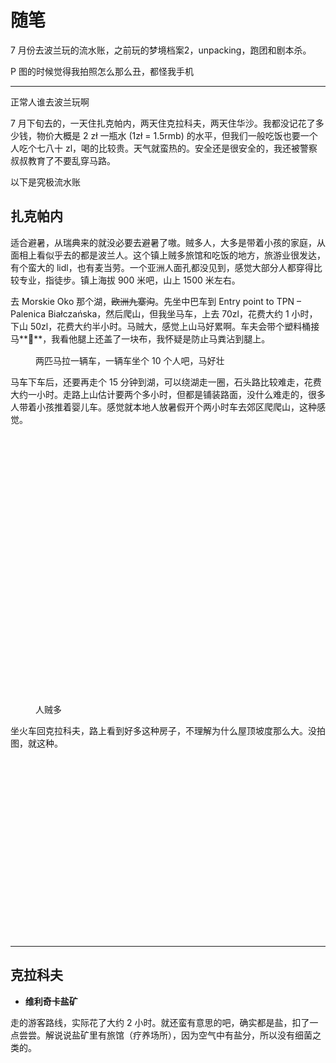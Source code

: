 # 随笔

7 月份去波兰玩的流水账，之前玩的梦境档案2，unpacking，跑团和剧本杀。

P 图的时候觉得我拍照怎么那么丑，都怪我手机

<hr class="wp-block-separator" />

正常人谁去波兰玩啊

7 月下旬去的，一天住扎克帕内，两天住克拉科夫，两天住华沙。我都没记花了多少钱，物价大概是 2 zł 一瓶水 (1zł = 1.5rmb) 的水平，但我们一般吃饭也要一个人吃个七八十 zl，喝的比较贵。天气就蛮热的。安全还是很安全的，我还被警察叔叔教育了不要乱穿马路。

以下是究极流水账

## **扎克帕内**

适合避暑，从瑞典来的就没必要去避暑了嗷。贼多人，大多是带着小孩的家庭，从面相上看似乎去的都是波兰人。这个镇上贼多旅馆和吃饭的地方，旅游业很发达，有个蛮大的 lidl，也有麦当劳。一个亚洲人面孔都没见到，感觉大部分人都穿得比较专业，指徒步。镇上海拔 900 米吧，山上 1500 米左右。

去 Morskie Oko 那个湖，<s>欧洲九寨沟</s>。先坐中巴车到 Entry point to TPN &#8211; Palenica Białczańska，然后爬山，但我坐马车，上去 70zl，花费大约 1 小时，下山 50zl，花费大约半小时。马贼大，感觉上山马好累啊。车夫会带个塑料桶接马**💩**，我看他腿上还盖了一块布，我怀疑是防止马粪沾到腿上。

<div class="wp-block-image">
  <figure class="aligncenter size-large is-resized">
  
  <div class='fancybox-wrapper lazyload-container-unload' data-fancybox='post-images' href='http://apodized.com/wp-content/uploads/2022/08/retouch_2022080121062652-768x1024.jpg'>
    <img class="lazyload lazyload-style-1" src="data:image/svg+xml;base64,PCEtLUFyZ29uTG9hZGluZy0tPgo8c3ZnIHdpZHRoPSIxIiBoZWlnaHQ9IjEiIHhtbG5zPSJodHRwOi8vd3d3LnczLm9yZy8yMDAwL3N2ZyIgc3Ryb2tlPSIjZmZmZmZmMDAiPjxnPjwvZz4KPC9zdmc+"  loading="lazy" data-original="http://apodized.com/wp-content/uploads/2022/08/retouch_2022080121062652-768x1024.jpg" src="data:image/png;base64,iVBORw0KGgoAAAANSUhEUgAAAAEAAAABCAYAAAAfFcSJAAAAAXNSR0IArs4c6QAAAARnQU1BAACxjwv8YQUAAAAJcEhZcwAADsQAAA7EAZUrDhsAAAANSURBVBhXYzh8+PB/AAffA0nNPuCLAAAAAElFTkSuQmCC" alt="" class="wp-image-362" width="-210" height="-280"  sizes="(max-width: 768px) 100vw, 768px" />
  </div><figcaption>两匹马拉一辆车，一辆车坐个 10 个人吧，马好壮</figcaption></figure>
</div>

马车下车后，还要再走个 15 分钟到湖，可以绕湖走一圈，石头路比较难走，花费大约一小时。走路上山估计要两个多小时，但都是铺装路面，没什么难走的，很多人带着小孩推着婴儿车。感觉就本地人放暑假开个两小时车去郊区爬爬山，这种感觉。

<div class="wp-block-image">
  <figure class="aligncenter size-large is-resized">
  
  <div class='fancybox-wrapper lazyload-container-unload' data-fancybox='post-images' href='http://apodized.com/wp-content/uploads/2022/08/retouch_2022080121053179-1024x721.jpg'>
    <img class="lazyload lazyload-style-1" src="data:image/svg+xml;base64,PCEtLUFyZ29uTG9hZGluZy0tPgo8c3ZnIHdpZHRoPSIxIiBoZWlnaHQ9IjEiIHhtbG5zPSJodHRwOi8vd3d3LnczLm9yZy8yMDAwL3N2ZyIgc3Ryb2tlPSIjZmZmZmZmMDAiPjxnPjwvZz4KPC9zdmc+"  loading="lazy" data-original="http://apodized.com/wp-content/uploads/2022/08/retouch_2022080121053179-1024x721.jpg" src="data:image/png;base64,iVBORw0KGgoAAAANSUhEUgAAAAEAAAABCAYAAAAfFcSJAAAAAXNSR0IArs4c6QAAAARnQU1BAACxjwv8YQUAAAAJcEhZcwAADsQAAA7EAZUrDhsAAAANSURBVBhXYzh8+PB/AAffA0nNPuCLAAAAAElFTkSuQmCC" alt="" class="wp-image-377" width="611" height="430"  sizes="(max-width: 611px) 100vw, 611px" />
  </div><figcaption>人贼多</figcaption></figure>
</div>

坐火车回克拉科夫，路上看到好多这种房子，不理解为什么屋顶坡度那么大。没拍图，就这种。

<div class="wp-block-image">
  <figure class="aligncenter size-large is-resized">
  
  <div class='fancybox-wrapper lazyload-container-unload' data-fancybox='post-images' href='https://apodized.com/wp-content/uploads/2022/08/Snipaste_2022-08-01_21-39-54-1024x485.jpg'>
    <img class="lazyload lazyload-style-1" src="data:image/svg+xml;base64,PCEtLUFyZ29uTG9hZGluZy0tPgo8c3ZnIHdpZHRoPSIxIiBoZWlnaHQ9IjEiIHhtbG5zPSJodHRwOi8vd3d3LnczLm9yZy8yMDAwL3N2ZyIgc3Ryb2tlPSIjZmZmZmZmMDAiPjxnPjwvZz4KPC9zdmc+"  loading="lazy" data-original="https://apodized.com/wp-content/uploads/2022/08/Snipaste_2022-08-01_21-39-54-1024x485.jpg" src="data:image/png;base64,iVBORw0KGgoAAAANSUhEUgAAAAEAAAABCAYAAAAfFcSJAAAAAXNSR0IArs4c6QAAAARnQU1BAACxjwv8YQUAAAAJcEhZcwAADsQAAA7EAZUrDhsAAAANSURBVBhXYzh8+PB/AAffA0nNPuCLAAAAAElFTkSuQmCC" alt="" class="wp-image-383" width="607" height="287"  sizes="(max-width: 607px) 100vw, 607px" />
  </div></figure>
</div>

<hr class="wp-block-separator" />

## **克拉科夫**

  * **维利奇卡盐矿**

走的游客路线，实际花了大约 2 小时。就还蛮有意思的吧，确实都是盐，扣了一点尝尝。解说说盐矿里有旅馆（疗养场所），因为空气中有盐分，所以没有细菌之类的。<figure class="wp-block-gallery has-nested-images columns-default is-cropped"> <figure class="wp-block-image size-large">

<div class='fancybox-wrapper lazyload-container-unload' data-fancybox='post-images' href='http://apodized.com/wp-content/uploads/2022/08/retouch_2022080120424814-scaled.jpg'>
  <img class="lazyload lazyload-style-1" src="data:image/svg+xml;base64,PCEtLUFyZ29uTG9hZGluZy0tPgo8c3ZnIHdpZHRoPSIxIiBoZWlnaHQ9IjEiIHhtbG5zPSJodHRwOi8vd3d3LnczLm9yZy8yMDAwL3N2ZyIgc3Ryb2tlPSIjZmZmZmZmMDAiPjxnPjwvZz4KPC9zdmc+"  loading="lazy" width="1920" height="2560" data-id="378"  data-original="http://apodized.com/wp-content/uploads/2022/08/retouch_2022080120424814-scaled.jpg" src="data:image/png;base64,iVBORw0KGgoAAAANSUhEUgAAAAEAAAABCAYAAAAfFcSJAAAAAXNSR0IArs4c6QAAAARnQU1BAACxjwv8YQUAAAAJcEhZcwAADsQAAA7EAZUrDhsAAAANSURBVBhXYzh8+PB/AAffA0nNPuCLAAAAAElFTkSuQmCC" alt="" class="wp-image-378"  sizes="(max-width: 1920px) 100vw, 1920px" />
</div><figcaption>什么 chamber，还能办婚礼</figcaption></figure> <figure class="wp-block-image size-large">

<div class='fancybox-wrapper lazyload-container-unload' data-fancybox='post-images' href='http://apodized.com/wp-content/uploads/2022/08/retouch_2022080120425877-scaled.jpg'>
  <img class="lazyload lazyload-style-1" src="data:image/svg+xml;base64,PCEtLUFyZ29uTG9hZGluZy0tPgo8c3ZnIHdpZHRoPSIxIiBoZWlnaHQ9IjEiIHhtbG5zPSJodHRwOi8vd3d3LnczLm9yZy8yMDAwL3N2ZyIgc3Ryb2tlPSIjZmZmZmZmMDAiPjxnPjwvZz4KPC9zdmc+"  loading="lazy" width="2560" height="1920" data-id="376"  data-original="http://apodized.com/wp-content/uploads/2022/08/retouch_2022080120425877-scaled.jpg" src="data:image/png;base64,iVBORw0KGgoAAAANSUhEUgAAAAEAAAABCAYAAAAfFcSJAAAAAXNSR0IArs4c6QAAAARnQU1BAACxjwv8YQUAAAAJcEhZcwAADsQAAA7EAZUrDhsAAAANSURBVBhXYzh8+PB/AAffA0nNPuCLAAAAAElFTkSuQmCC" alt="" class="wp-image-376"  sizes="(max-width: 2560px) 100vw, 2560px" />
</div><figcaption>湖</figcaption></figure> </figure> 

<div class="wp-block-image">
  <figure class="aligncenter size-large is-resized">
  
  <div class='fancybox-wrapper lazyload-container-unload' data-fancybox='post-images' href='http://apodized.com/wp-content/uploads/2022/08/retouch_2022080120422681-1024x599.jpg'>
    <img class="lazyload lazyload-style-1" src="data:image/svg+xml;base64,PCEtLUFyZ29uTG9hZGluZy0tPgo8c3ZnIHdpZHRoPSIxIiBoZWlnaHQ9IjEiIHhtbG5zPSJodHRwOi8vd3d3LnczLm9yZy8yMDAwL3N2ZyIgc3Ryb2tlPSIjZmZmZmZmMDAiPjxnPjwvZz4KPC9zdmc+"  loading="lazy" data-original="http://apodized.com/wp-content/uploads/2022/08/retouch_2022080120422681-1024x599.jpg" src="data:image/png;base64,iVBORw0KGgoAAAANSUhEUgAAAAEAAAABCAYAAAAfFcSJAAAAAXNSR0IArs4c6QAAAARnQU1BAACxjwv8YQUAAAAJcEhZcwAADsQAAA7EAZUrDhsAAAANSURBVBhXYzh8+PB/AAffA0nNPuCLAAAAAElFTkSuQmCC" alt="" class="wp-image-359" width="668" height="390"  sizes="(max-width: 668px) 100vw, 668px" />
  </div><figcaption>纪念品</figcaption></figure>
</div>

  * **什么 shooting academy**

比想象中后坐力小，一开始他讲了半天怎么握枪，我完全没记住，其实打的时候，他直接把我的手摆上去，就按扳机就完事了。就还蛮好玩的，大概 7.5 rmb 一发子弹吧。

<div class="wp-block-image">
  <figure class="aligncenter size-large is-resized">
  
  <div class='fancybox-wrapper lazyload-container-unload' data-fancybox='post-images' href='http://apodized.com/wp-content/uploads/2022/08/retouch_2022080120413045-743x1024.jpg'>
    <img class="lazyload lazyload-style-1" src="data:image/svg+xml;base64,PCEtLUFyZ29uTG9hZGluZy0tPgo8c3ZnIHdpZHRoPSIxIiBoZWlnaHQ9IjEiIHhtbG5zPSJodHRwOi8vd3d3LnczLm9yZy8yMDAwL3N2ZyIgc3Ryb2tlPSIjZmZmZmZmMDAiPjxnPjwvZz4KPC9zdmc+"  loading="lazy" data-original="http://apodized.com/wp-content/uploads/2022/08/retouch_2022080120413045-743x1024.jpg" src="data:image/png;base64,iVBORw0KGgoAAAANSUhEUgAAAAEAAAABCAYAAAAfFcSJAAAAAXNSR0IArs4c6QAAAARnQU1BAACxjwv8YQUAAAAJcEhZcwAADsQAAA7EAZUrDhsAAAANSURBVBhXYzh8+PB/AAffA0nNPuCLAAAAAElFTkSuQmCC" alt="" class="wp-image-364" width="438" height="604"  sizes="(max-width: 438px) 100vw, 438px" />
  </div><figcaption>不知道这些小洞是啥，感觉很多都不是我打的，因为我都没怎么瞄靶</figcaption></figure>
</div>

  * **地下博物馆**

中世纪的欧洲市民的生活遗迹，完全不感兴趣。

  * **中央集市广场**

晚上好多蝙蝠在飞

<div class="wp-block-image">
  <figure class="aligncenter size-large is-resized">
  
  <div class='fancybox-wrapper lazyload-container-unload' data-fancybox='post-images' href='http://apodized.com/wp-content/uploads/2022/08/retouch_2022080120441327-1024x1024.jpg'>
    <img class="lazyload lazyload-style-1" src="data:image/svg+xml;base64,PCEtLUFyZ29uTG9hZGluZy0tPgo8c3ZnIHdpZHRoPSIxIiBoZWlnaHQ9IjEiIHhtbG5zPSJodHRwOi8vd3d3LnczLm9yZy8yMDAwL3N2ZyIgc3Ryb2tlPSIjZmZmZmZmMDAiPjxnPjwvZz4KPC9zdmc+"  loading="lazy" data-original="http://apodized.com/wp-content/uploads/2022/08/retouch_2022080120441327-1024x1024.jpg" src="data:image/png;base64,iVBORw0KGgoAAAANSUhEUgAAAAEAAAABCAYAAAAfFcSJAAAAAXNSR0IArs4c6QAAAARnQU1BAACxjwv8YQUAAAAJcEhZcwAADsQAAA7EAZUrDhsAAAANSURBVBhXYzh8+PB/AAffA0nNPuCLAAAAAElFTkSuQmCC" alt="" class="wp-image-358" width="548" height="548"  sizes="(max-width: 548px) 100vw, 548px" />
  </div><figcaption>中间那个人吹的好像是什么太阳号，大号的一种</figcaption></figure>
</div>

  * **瓦维尔皇家城堡**

<div class="wp-block-image">
  <figure class="aligncenter size-large is-resized">
  
  <div class='fancybox-wrapper lazyload-container-unload' data-fancybox='post-images' href='http://apodized.com/wp-content/uploads/2022/08/retouch_2022080120405381-1024x591.jpg'>
    <img class="lazyload lazyload-style-1" src="data:image/svg+xml;base64,PCEtLUFyZ29uTG9hZGluZy0tPgo8c3ZnIHdpZHRoPSIxIiBoZWlnaHQ9IjEiIHhtbG5zPSJodHRwOi8vd3d3LnczLm9yZy8yMDAwL3N2ZyIgc3Ryb2tlPSIjZmZmZmZmMDAiPjxnPjwvZz4KPC9zdmc+"  loading="lazy" data-original="http://apodized.com/wp-content/uploads/2022/08/retouch_2022080120405381-1024x591.jpg" src="data:image/png;base64,iVBORw0KGgoAAAANSUhEUgAAAAEAAAABCAYAAAAfFcSJAAAAAXNSR0IArs4c6QAAAARnQU1BAACxjwv8YQUAAAAJcEhZcwAADsQAAA7EAZUrDhsAAAANSURBVBhXYzh8+PB/AAffA0nNPuCLAAAAAElFTkSuQmCC" alt="" class="wp-image-373" width="554" height="319"  sizes="(max-width: 554px) 100vw, 554px" />
  </div><figcaption>好土，没进博物馆看</figcaption></figure>
</div>

<hr class="wp-block-separator" />

## **华沙**

好多丰田普锐斯，大城市的感觉。打车好便宜，好爽。

  * **国家博物馆**

完全不感兴趣就是了，又有木乃伊

<div class="wp-block-image">
  <figure class="aligncenter size-large is-resized">
  
  <div class='fancybox-wrapper lazyload-container-unload' data-fancybox='post-images' href='http://apodized.com/wp-content/uploads/2022/08/retouch_2022080120390068-1024x768.jpg'>
    <img class="lazyload lazyload-style-1" src="data:image/svg+xml;base64,PCEtLUFyZ29uTG9hZGluZy0tPgo8c3ZnIHdpZHRoPSIxIiBoZWlnaHQ9IjEiIHhtbG5zPSJodHRwOi8vd3d3LnczLm9yZy8yMDAwL3N2ZyIgc3Ryb2tlPSIjZmZmZmZmMDAiPjxnPjwvZz4KPC9zdmc+"  loading="lazy" data-original="http://apodized.com/wp-content/uploads/2022/08/retouch_2022080120390068-1024x768.jpg" src="data:image/png;base64,iVBORw0KGgoAAAANSUhEUgAAAAEAAAABCAYAAAAfFcSJAAAAAXNSR0IArs4c6QAAAARnQU1BAACxjwv8YQUAAAAJcEhZcwAADsQAAA7EAZUrDhsAAAANSURBVBhXYzh8+PB/AAffA0nNPuCLAAAAAElFTkSuQmCC" alt="" class="wp-image-379" width="587" height="440"  sizes="(max-width: 587px) 100vw, 587px" />
  </div></figure>
</div>

  * **音乐喷泉**

土嗨，图一乐

  * **肖邦什么演奏**

对钢琴不感冒

  * **哥白尼科学中心**

真好玩，连 20 几岁的人都觉得好玩，小朋友一定觉得更好玩。我对国内科技馆的印象就还停留在静电球，就手贴上去会发光那种。

一楼是声学和不知道啥，二楼是光、电、磁这种，二楼的比较好玩。就感觉设计这些装置的人都蛮厉害的，就像把大物实验想要说明的浓缩成一个按钮就能展示的现象。而且小朋友只知道乱按，还要保证一定可靠性啥的，还要维护啥的，就蛮难的。大概有个几十个装置能玩吧，就都蛮好玩的。

<div class="wp-block-image">
  <figure class="aligncenter size-large is-resized">
  
  <div class='fancybox-wrapper lazyload-container-unload' data-fancybox='post-images' href='http://apodized.com/wp-content/uploads/2022/08/retouch_2022080120364503-819x1024.jpg'>
    <img class="lazyload lazyload-style-1" src="data:image/svg+xml;base64,PCEtLUFyZ29uTG9hZGluZy0tPgo8c3ZnIHdpZHRoPSIxIiBoZWlnaHQ9IjEiIHhtbG5zPSJodHRwOi8vd3d3LnczLm9yZy8yMDAwL3N2ZyIgc3Ryb2tlPSIjZmZmZmZmMDAiPjxnPjwvZz4KPC9zdmc+"  loading="lazy" data-original="http://apodized.com/wp-content/uploads/2022/08/retouch_2022080120364503-819x1024.jpg" src="data:image/png;base64,iVBORw0KGgoAAAANSUhEUgAAAAEAAAABCAYAAAAfFcSJAAAAAXNSR0IArs4c6QAAAARnQU1BAACxjwv8YQUAAAAJcEhZcwAADsQAAA7EAZUrDhsAAAANSURBVBhXYzh8+PB/AAffA0nNPuCLAAAAAElFTkSuQmCC" alt="" class="wp-image-375" width="505" height="631"  sizes="(max-width: 505px) 100vw, 505px" />
  </div><figcaption>这个是一楼的展览</figcaption></figure>
</div>

  * **华沙老城**

华沙真的有老城吗

<div class="wp-block-image">
  <figure class="aligncenter size-large is-resized">
  
  <div class='fancybox-wrapper lazyload-container-unload' data-fancybox='post-images' href='http://apodized.com/wp-content/uploads/2022/08/retouch_2022080120350532-1024x685.jpg'>
    <img class="lazyload lazyload-style-1" src="data:image/svg+xml;base64,PCEtLUFyZ29uTG9hZGluZy0tPgo8c3ZnIHdpZHRoPSIxIiBoZWlnaHQ9IjEiIHhtbG5zPSJodHRwOi8vd3d3LnczLm9yZy8yMDAwL3N2ZyIgc3Ryb2tlPSIjZmZmZmZmMDAiPjxnPjwvZz4KPC9zdmc+"  loading="lazy" data-original="http://apodized.com/wp-content/uploads/2022/08/retouch_2022080120350532-1024x685.jpg" src="data:image/png;base64,iVBORw0KGgoAAAANSUhEUgAAAAEAAAABCAYAAAAfFcSJAAAAAXNSR0IArs4c6QAAAARnQU1BAACxjwv8YQUAAAAJcEhZcwAADsQAAA7EAZUrDhsAAAANSURBVBhXYzh8+PB/AAffA0nNPuCLAAAAAElFTkSuQmCC" alt="" class="wp-image-369" width="619" height="413"  sizes="(max-width: 619px) 100vw, 619px" />
  </div><figcaption>秘制肥皂水，泡泡好大能飞好远</figcaption></figure>
</div>

<hr class="wp-block-separator" />

## 吃

分量都蛮大的。喝到了波兰的什么酒，甜甜的，苹果汁加不知道啥，还蛮好喝的。机场买了个加蜂蜜的伏特加，很怪。<figure class="wp-block-gallery has-nested-images columns-default is-cropped"> <figure class="wp-block-image size-large">

<div class='fancybox-wrapper lazyload-container-unload' data-fancybox='post-images' href='http://apodized.com/wp-content/uploads/2022/08/retouch_2022080120445008-scaled.jpg'>
  <img class="lazyload lazyload-style-1" src="data:image/svg+xml;base64,PCEtLUFyZ29uTG9hZGluZy0tPgo8c3ZnIHdpZHRoPSIxIiBoZWlnaHQ9IjEiIHhtbG5zPSJodHRwOi8vd3d3LnczLm9yZy8yMDAwL3N2ZyIgc3Ryb2tlPSIjZmZmZmZmMDAiPjxnPjwvZz4KPC9zdmc+"  loading="lazy" width="2560" height="2560" data-id="374"  data-original="http://apodized.com/wp-content/uploads/2022/08/retouch_2022080120445008-scaled.jpg" src="data:image/png;base64,iVBORw0KGgoAAAANSUhEUgAAAAEAAAABCAYAAAAfFcSJAAAAAXNSR0IArs4c6QAAAARnQU1BAACxjwv8YQUAAAAJcEhZcwAADsQAAA7EAZUrDhsAAAANSURBVBhXYzh8+PB/AAffA0nNPuCLAAAAAElFTkSuQmCC" alt="" class="wp-image-374"  sizes="(max-width: 2560px) 100vw, 2560px" />
</div><figcaption>右下角是什么土豆饺子？菠菜吃起来像苋菜</figcaption></figure> <figure class="wp-block-image size-large">

<div class='fancybox-wrapper lazyload-container-unload' data-fancybox='post-images' href='http://apodized.com/wp-content/uploads/2022/08/retouch_2022080120394102-scaled.jpg'>
  <img class="lazyload lazyload-style-1" src="data:image/svg+xml;base64,PCEtLUFyZ29uTG9hZGluZy0tPgo8c3ZnIHdpZHRoPSIxIiBoZWlnaHQ9IjEiIHhtbG5zPSJodHRwOi8vd3d3LnczLm9yZy8yMDAwL3N2ZyIgc3Ryb2tlPSIjZmZmZmZmMDAiPjxnPjwvZz4KPC9zdmc+"  loading="lazy" width="2397" height="2560" data-id="372"  data-original="http://apodized.com/wp-content/uploads/2022/08/retouch_2022080120394102-scaled.jpg" src="data:image/png;base64,iVBORw0KGgoAAAANSUhEUgAAAAEAAAABCAYAAAAfFcSJAAAAAXNSR0IArs4c6QAAAARnQU1BAACxjwv8YQUAAAAJcEhZcwAADsQAAA7EAZUrDhsAAAANSURBVBhXYzh8+PB/AAffA0nNPuCLAAAAAElFTkSuQmCC" alt="" class="wp-image-372"  sizes="(max-width: 2397px) 100vw, 2397px" />
</div><figcaption>土豆饼，贼腻，还咸，里面放了不知道什么蔬菜，有一种萝卜丝饼的味道</figcaption></figure> </figure> <figure class="wp-block-gallery has-nested-images columns-default is-cropped"> <figure class="wp-block-image size-large">

<div class='fancybox-wrapper lazyload-container-unload' data-fancybox='post-images' href='http://apodized.com/wp-content/uploads/2022/08/retouch_2022080120370860-scaled.jpg'>
  <img class="lazyload lazyload-style-1" src="data:image/svg+xml;base64,PCEtLUFyZ29uTG9hZGluZy0tPgo8c3ZnIHdpZHRoPSIxIiBoZWlnaHQ9IjEiIHhtbG5zPSJodHRwOi8vd3d3LnczLm9yZy8yMDAwL3N2ZyIgc3Ryb2tlPSIjZmZmZmZmMDAiPjxnPjwvZz4KPC9zdmc+"  loading="lazy" width="2560" height="2560" data-id="370"  data-original="http://apodized.com/wp-content/uploads/2022/08/retouch_2022080120370860-scaled.jpg" src="data:image/png;base64,iVBORw0KGgoAAAANSUhEUgAAAAEAAAABCAYAAAAfFcSJAAAAAXNSR0IArs4c6QAAAARnQU1BAACxjwv8YQUAAAAJcEhZcwAADsQAAA7EAZUrDhsAAAANSURBVBhXYzh8+PB/AAffA0nNPuCLAAAAAElFTkSuQmCC" alt="" class="wp-image-370"  sizes="(max-width: 2560px) 100vw, 2560px" />
</div><figcaption>苹果派 贼难吃</figcaption></figure> <figure class="wp-block-image size-large">

<div class='fancybox-wrapper lazyload-container-unload' data-fancybox='post-images' href='http://apodized.com/wp-content/uploads/2022/08/retouch_2022080120320419-scaled.jpg'>
  <img class="lazyload lazyload-style-1" src="data:image/svg+xml;base64,PCEtLUFyZ29uTG9hZGluZy0tPgo8c3ZnIHdpZHRoPSIxIiBoZWlnaHQ9IjEiIHhtbG5zPSJodHRwOi8vd3d3LnczLm9yZy8yMDAwL3N2ZyIgc3Ryb2tlPSIjZmZmZmZmMDAiPjxnPjwvZz4KPC9zdmc+"  loading="lazy" width="2560" height="1860" data-id="368"  data-original="http://apodized.com/wp-content/uploads/2022/08/retouch_2022080120320419-scaled.jpg" src="data:image/png;base64,iVBORw0KGgoAAAANSUhEUgAAAAEAAAABCAYAAAAfFcSJAAAAAXNSR0IArs4c6QAAAARnQU1BAACxjwv8YQUAAAAJcEhZcwAADsQAAA7EAZUrDhsAAAANSURBVBhXYzh8+PB/AAffA0nNPuCLAAAAAElFTkSuQmCC" alt="" class="wp-image-368"  sizes="(max-width: 2560px) 100vw, 2560px" />
</div><figcaption>墨西哥菜 忘了什么酒了 像假酒（x）</figcaption></figure> </figure> <figure class="wp-block-gallery has-nested-images columns-default is-cropped"> <figure class="wp-block-image size-large">

<div class='fancybox-wrapper lazyload-container-unload' data-fancybox='post-images' href='http://apodized.com/wp-content/uploads/2022/08/retouch_2022080120374746.jpg'>
  <img class="lazyload lazyload-style-1" src="data:image/svg+xml;base64,PCEtLUFyZ29uTG9hZGluZy0tPgo8c3ZnIHdpZHRoPSIxIiBoZWlnaHQ9IjEiIHhtbG5zPSJodHRwOi8vd3d3LnczLm9yZy8yMDAwL3N2ZyIgc3Ryb2tlPSIjZmZmZmZmMDAiPjxnPjwvZz4KPC9zdmc+"  loading="lazy" width="2439" height="2439" data-id="367"  data-original="http://apodized.com/wp-content/uploads/2022/08/retouch_2022080120374746.jpg" src="data:image/png;base64,iVBORw0KGgoAAAANSUhEUgAAAAEAAAABCAYAAAAfFcSJAAAAAXNSR0IArs4c6QAAAARnQU1BAACxjwv8YQUAAAAJcEhZcwAADsQAAA7EAZUrDhsAAAANSURBVBhXYzh8+PB/AAffA0nNPuCLAAAAAElFTkSuQmCC" alt="" class="wp-image-367"  sizes="(max-width: 2439px) 100vw, 2439px" />
</div><figcaption>酸菜腊肉？和苹果和什么沙拉</figcaption></figure> <figure class="wp-block-image size-large">

<div class='fancybox-wrapper lazyload-container-unload' data-fancybox='post-images' href='http://apodized.com/wp-content/uploads/2022/08/retouch_2022080120400812-scaled.jpg'>
  <img class="lazyload lazyload-style-1" src="data:image/svg+xml;base64,PCEtLUFyZ29uTG9hZGluZy0tPgo8c3ZnIHdpZHRoPSIxIiBoZWlnaHQ9IjEiIHhtbG5zPSJodHRwOi8vd3d3LnczLm9yZy8yMDAwL3N2ZyIgc3Ryb2tlPSIjZmZmZmZmMDAiPjxnPjwvZz4KPC9zdmc+"  loading="lazy" width="2088" height="2560" data-id="366"  data-original="http://apodized.com/wp-content/uploads/2022/08/retouch_2022080120400812-scaled.jpg" src="data:image/png;base64,iVBORw0KGgoAAAANSUhEUgAAAAEAAAABCAYAAAAfFcSJAAAAAXNSR0IArs4c6QAAAARnQU1BAACxjwv8YQUAAAAJcEhZcwAADsQAAA7EAZUrDhsAAAANSURBVBhXYzh8+PB/AAffA0nNPuCLAAAAAElFTkSuQmCC" alt="" class="wp-image-366"  sizes="(max-width: 2088px) 100vw, 2088px" />
</div><figcaption>上面是鸡汤。下面是zurek，加了香肠和煮鸡蛋，很怪。感觉汤都很烫</figcaption></figure> </figure> <figure class="wp-block-gallery has-nested-images columns-default is-cropped"> <figure class="wp-block-image size-large">

<div class='fancybox-wrapper lazyload-container-unload' data-fancybox='post-images' href='http://apodized.com/wp-content/uploads/2022/08/retouch_2022080120420211-scaled.jpg'>
  <img class="lazyload lazyload-style-1" src="data:image/svg+xml;base64,PCEtLUFyZ29uTG9hZGluZy0tPgo8c3ZnIHdpZHRoPSIxIiBoZWlnaHQ9IjEiIHhtbG5zPSJodHRwOi8vd3d3LnczLm9yZy8yMDAwL3N2ZyIgc3Ryb2tlPSIjZmZmZmZmMDAiPjxnPjwvZz4KPC9zdmc+"  loading="lazy" width="2560" height="2541" data-id="363"  data-original="http://apodized.com/wp-content/uploads/2022/08/retouch_2022080120420211-scaled.jpg" src="data:image/png;base64,iVBORw0KGgoAAAANSUhEUgAAAAEAAAABCAYAAAAfFcSJAAAAAXNSR0IArs4c6QAAAARnQU1BAACxjwv8YQUAAAAJcEhZcwAADsQAAA7EAZUrDhsAAAANSURBVBhXYzh8+PB/AAffA0nNPuCLAAAAAElFTkSuQmCC" alt="" class="wp-image-363"  sizes="(max-width: 2560px) 100vw, 2560px" />
</div><figcaption>酸菜蘑菇馅，一股梅干菜的味道</figcaption></figure> <figure class="wp-block-image size-large">

<div class='fancybox-wrapper lazyload-container-unload' data-fancybox='post-images' href='http://apodized.com/wp-content/uploads/2022/08/retouch_2022080121082479.jpg'>
  <img class="lazyload lazyload-style-1" src="data:image/svg+xml;base64,PCEtLUFyZ29uTG9hZGluZy0tPgo8c3ZnIHdpZHRoPSIxIiBoZWlnaHQ9IjEiIHhtbG5zPSJodHRwOi8vd3d3LnczLm9yZy8yMDAwL3N2ZyIgc3Ryb2tlPSIjZmZmZmZmMDAiPjxnPjwvZz4KPC9zdmc+"  loading="lazy" width="2522" height="2415" data-id="360"  data-original="http://apodized.com/wp-content/uploads/2022/08/retouch_2022080121082479.jpg" src="data:image/png;base64,iVBORw0KGgoAAAANSUhEUgAAAAEAAAABCAYAAAAfFcSJAAAAAXNSR0IArs4c6QAAAARnQU1BAACxjwv8YQUAAAAJcEhZcwAADsQAAA7EAZUrDhsAAAANSURBVBhXYzh8+PB/AAffA0nNPuCLAAAAAElFTkSuQmCC" alt="" class="wp-image-360"  sizes="(max-width: 2522px) 100vw, 2522px" />
</div><figcaption>饺子和忘了啥的很难吃的肉</figcaption></figure> </figure> <figure class="wp-block-gallery has-nested-images columns-default is-cropped"> <figure class="wp-block-image size-large">

<div class='fancybox-wrapper lazyload-container-unload' data-fancybox='post-images' href='http://apodized.com/wp-content/uploads/2022/08/retouch_2022080120384045-scaled.jpg'>
  <img class="lazyload lazyload-style-1" src="data:image/svg+xml;base64,PCEtLUFyZ29uTG9hZGluZy0tPgo8c3ZnIHdpZHRoPSIxIiBoZWlnaHQ9IjEiIHhtbG5zPSJodHRwOi8vd3d3LnczLm9yZy8yMDAwL3N2ZyIgc3Ryb2tlPSIjZmZmZmZmMDAiPjxnPjwvZz4KPC9zdmc+"  loading="lazy" width="2560" height="1579" data-id="365"  data-original="http://apodized.com/wp-content/uploads/2022/08/retouch_2022080120384045-scaled.jpg" src="data:image/png;base64,iVBORw0KGgoAAAANSUhEUgAAAAEAAAABCAYAAAAfFcSJAAAAAXNSR0IArs4c6QAAAARnQU1BAACxjwv8YQUAAAAJcEhZcwAADsQAAA7EAZUrDhsAAAANSURBVBhXYzh8+PB/AAffA0nNPuCLAAAAAElFTkSuQmCC" alt="" class="wp-image-365"  sizes="(max-width: 2560px) 100vw, 2560px" />
</div><figcaption>煎饺配酸奶和什么肉臊吧</figcaption></figure> <figure class="wp-block-image size-large">

<div class='fancybox-wrapper lazyload-container-unload' data-fancybox='post-images' href='http://apodized.com/wp-content/uploads/2022/08/retouch_2022080121073584-scaled.jpg'>
  <img class="lazyload lazyload-style-1" src="data:image/svg+xml;base64,PCEtLUFyZ29uTG9hZGluZy0tPgo8c3ZnIHdpZHRoPSIxIiBoZWlnaHQ9IjEiIHhtbG5zPSJodHRwOi8vd3d3LnczLm9yZy8yMDAwL3N2ZyIgc3Ryb2tlPSIjZmZmZmZmMDAiPjxnPjwvZz4KPC9zdmc+"  loading="lazy" width="2560" height="1363" data-id="361"  data-original="http://apodized.com/wp-content/uploads/2022/08/retouch_2022080121073584-scaled.jpg" src="data:image/png;base64,iVBORw0KGgoAAAANSUhEUgAAAAEAAAABCAYAAAAfFcSJAAAAAXNSR0IArs4c6QAAAARnQU1BAACxjwv8YQUAAAAJcEhZcwAADsQAAA7EAZUrDhsAAAANSURBVBhXYzh8+PB/AAffA0nNPuCLAAAAAElFTkSuQmCC" alt="" class="wp-image-361"  sizes="(max-width: 2560px) 100vw, 2560px" />
</div><figcaption>扎克帕内的 tourist trap，右下角就是那种超市卖的腌过的排骨半成品</figcaption></figure> </figure> 

<div class="wp-block-image">
  <figure class="aligncenter size-large is-resized">
  
  <div class='fancybox-wrapper lazyload-container-unload' data-fancybox='post-images' href='http://apodized.com/wp-content/uploads/2022/08/retouch_2022080120324236-706x1024.jpg'>
    <img class="lazyload lazyload-style-1" src="data:image/svg+xml;base64,PCEtLUFyZ29uTG9hZGluZy0tPgo8c3ZnIHdpZHRoPSIxIiBoZWlnaHQ9IjEiIHhtbG5zPSJodHRwOi8vd3d3LnczLm9yZy8yMDAwL3N2ZyIgc3Ryb2tlPSIjZmZmZmZmMDAiPjxnPjwvZz4KPC9zdmc+"  loading="lazy" data-original="http://apodized.com/wp-content/uploads/2022/08/retouch_2022080120324236-706x1024.jpg" src="data:image/png;base64,iVBORw0KGgoAAAANSUhEUgAAAAEAAAABCAYAAAAfFcSJAAAAAXNSR0IArs4c6QAAAARnQU1BAACxjwv8YQUAAAAJcEhZcwAADsQAAA7EAZUrDhsAAAANSURBVBhXYzh8+PB/AAffA0nNPuCLAAAAAElFTkSuQmCC" alt="" class="wp-image-371" width="-297" height="-431"  sizes="(max-width: 706px) 100vw, 706px" />
  </div><figcaption>饺子包</figcaption></figure>
</div>

<hr class="wp-block-separator" />

## 其他

写写玩了的游戏，不写就忘了

  * **Unpacking**

有剧透。steam 70 rmb，玩这个游戏蛮能看出人的性格的。

<span class='argon-hidden-text argon-hidden-text-blur'>作者 Wren Brier 不是女同，得了多发性硬化，所以游戏里女主背部有疾病（厕所里治疗背痛的药），并不一定是画家的职业病 <a href="https://www.msqld.org.au/unpacking-video-game-success-wrens-story/">https://www.msqld.org.au/unpacking-video-game-success-wrens-story/</a></span> 

看了些皮套人玩这个游戏，果然很多人对于搬到男朋友家那一段感到很不适，虽然我主要是关注为什么要搬到男生家里住这个事实，具体细节比如东西没地方放、奖状只能塞到衣柜里、两个人风格很不搭这种事情，我倒是没什么感觉，只是考虑怎么把东西全藏进柜子里。

  * **梦境档案2**

有剧透

<span class='argon-hidden-text argon-hidden-text-blur'>诡计感觉一般，前半段龙木好挫，体验有点差。我还是喜欢掏眼睛这种猎奇杀人事件，尸体切成两半属实没什么意思。 最后诡计是双胞胎，有点不爽，那么可爱的瑞希应该是唯一的。</span> 

  * **跑团**

淘宝上找了个单人团跑了一下常暗之厢，好电波。扣扣群的机器人真 nb。网上搜了下别人跑的发到网上的文字 log 看看，好能演（写）。

之后找了个团跑，欧洲和国内有时差好烦。感觉 KP 有点水，好多线索是一开始就给了，然后感觉好放水，既没有调查也没有和 npc 的交流，最后的真相在跑的时候也没调查出来，感觉就是 KP 不想打字。

  * **剧本杀**

在国内都没玩过剧本杀，随便写点感想，玩凶手好累，我真的不想当凶手

前男友的 100 种死法：超自然部分好说不通

宿醉：还原醉酒闹事的那部分还蛮有意思的

玩了个情感本，鲸鱼马戏团，好烦情感本，再也不玩了（x）
